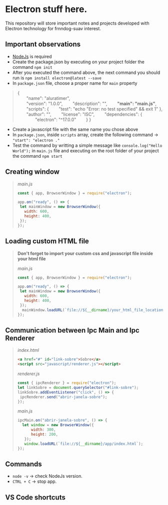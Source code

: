 
# Electron stuff here.
This repository will store important notes and projects developed with Electron technology for frnndog-suav interest.

## Important observations

- [NodeJs](https://nodejs.org/en/) is required
- Create the package.json by executing on your project folder the command `npm init` 
- After you executed the command above, the next command you should run is `npm install electron@latest --save`
- In `package.json` file, choose a proper name for `main` property
>{      
>  "name": "aluratimer",   
>  "version": "1.0.0",
>  "description": "",
>  **"main": "main.js"**,
>  "scripts": {
>  "test": "echo \"Error: no test specified\" && exit 1"
>},
>  "author": "",
>  "license": "ISC",
>  "dependencies": {
>    "electron": "^17.0.0"
>  }
>}
- Create a javascript file with the same name you chose above
- In `package.json`, inside `scripts` array, create the following command -> `"start": "electron ."`
- Test the command by writting a simple message like `console.log("Hello World");` in `main.js` file and executing on the root folder of your project the command `npm start`

## Creating window
>
>_main.js_
>```javascript
>const { app, BrowserWindow } = require("electron");
>
>app.on("ready", () => {
>  let mainWindow = new BrowserWindow({
>    width: 600,
>    height: 400,
>  });
>});
>```

## Loading custom HTML file
>**Don't forget to import your custom css and javascript file inside your html file**
>
>_main.js_
>```javascript
>const { app, BrowserWindow } = require("electron");
>
>app.on("ready", () => {
>  let mainWindow = new BrowserWindow({
>    width: 600,
>    height: 400,
>  });
>  mainWindow.loadURL(`file://${__dirname}/your_html_file_location`)
>});
>```

## Communication between Ipc Main and Ipc Renderer
>_index.html_
>```html
><a href="#" id="link-sobre">Sobre</a>
><script src="javascript/renderer.js"></script>
>```
>_renderer.js_
>```javascript
>const { ipcRenderer } = require("electron");
>let linkSobre = document.querySelector("#link-sobre");
>linkSobre.addEventListener("click", () => {
>  ipcRenderer.send("abrir-janela-sobre");
>});
>```
>_main.js_
>```javascript
>ipcMain.on("abrir-janela-sobre", () => {
>   let window = new BrowserWindow({
>       width: 300,
>       height: 200,
>    });
>    window.loadURL(`file://${__dirname}/app/index.html`);
>});
>```
## Commands

- `node -v` -> check NodeJs version.
- `CTRL + C` -> stop app.


## VS Code shortcuts


  
